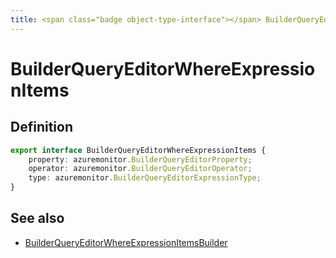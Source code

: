 ```yaml
---
title: <span class="badge object-type-interface"></span> BuilderQueryEditorWhereExpressionItems
---
```

# <span class="badge object-type-interface"></span> BuilderQueryEditorWhereExpressionItems

## Definition

```typescript
export interface BuilderQueryEditorWhereExpressionItems {
	property: azuremonitor.BuilderQueryEditorProperty;
	operator: azuremonitor.BuilderQueryEditorOperator;
	type: azuremonitor.BuilderQueryEditorExpressionType;
}

```
## See also

 * <span class="badge builder"></span> [BuilderQueryEditorWhereExpressionItemsBuilder](./builder-BuilderQueryEditorWhereExpressionItemsBuilder.md)
